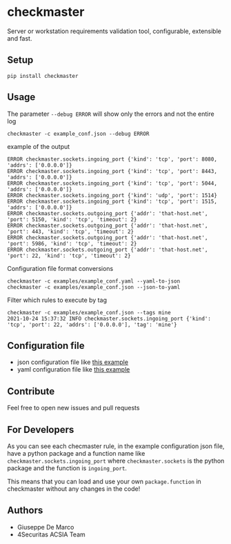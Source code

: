 # checkmaster
Server or workstation requirements validation tool, configurable, extensible and fast.

## Setup

````
pip install checkmaster
````

## Usage

The parameter `--debug ERROR` will show only the errors and not the entire log
````
checkmaster -c example_conf.json --debug ERROR
````

example of the output
````
ERROR checkmaster.sockets.ingoing_port {'kind': 'tcp', 'port': 8080, 'addrs': ['0.0.0.0']}
ERROR checkmaster.sockets.ingoing_port {'kind': 'tcp', 'port': 8443, 'addrs': ['0.0.0.0']}
ERROR checkmaster.sockets.ingoing_port {'kind': 'tcp', 'port': 5044, 'addrs': ['0.0.0.0']}
ERROR checkmaster.sockets.ingoing_port {'kind': 'udp', 'port': 1514}
ERROR checkmaster.sockets.ingoing_port {'kind': 'tcp', 'port': 1515, 'addrs': ['0.0.0.0']}
ERROR checkmaster.sockets.outgoing_port {'addr': 'that-host.net', 'port': 5150, 'kind': 'tcp', 'timeout': 2}
ERROR checkmaster.sockets.outgoing_port {'addr': 'that-host.net', 'port': 443, 'kind': 'tcp', 'timeout': 2}
ERROR checkmaster.sockets.outgoing_port {'addr': 'that-host.net', 'port': 5986, 'kind': 'tcp', 'timeout': 2}
ERROR checkmaster.sockets.outgoing_port {'addr': 'that-host.net', 'port': 22, 'kind': 'tcp', 'timeout': 2}
````

Configuration file format conversions
````
checkmaster -c examples/example_conf.yaml --yaml-to-json
checkmaster -c examples/example_conf.json --json-to-yaml
````

Filter which rules to execute by tag

````
checkmaster -c examples/example_conf.json --tags mine
2021-10-24 15:37:32 INFO checkmaster.sockets.ingoing_port {'kind': 'tcp', 'port': 22, 'addrs': ['0.0.0.0'], 'tag': 'mine'}
````


## Configuration file

- json configuration file like [this example](examples/example_conf.json)
- yaml configuration file like [this example](examples/example_conf.yaml)

## Contribute

Feel free to open new issues and pull requests

## For Developers

As you can see each checmaster rule, in the example configuration json file, have a python package and a function name like `checkmaster.sockets.ingoing_port`
 where `checkmaster.sockets` is the python package and the function is `ingoing_port`.

 This means that you can load and use your own `package.function` in checkmaster without any changes in the code!

## Authors

- Giuseppe De Marco
- 4Securitas ACSIA Team
